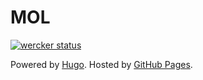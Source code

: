 # MOL

[![wercker status](https://app.wercker.com/status/4c54a252ba4fb3a8c2a1041e59cbfb73/s "wercker status")](https://app.wercker.com/project/bykey/4c54a252ba4fb3a8c2a1041e59cbfb73)

Powered by [Hugo](http://gohugo.io/). Hosted by [GitHub Pages](https://pages.github.com/).